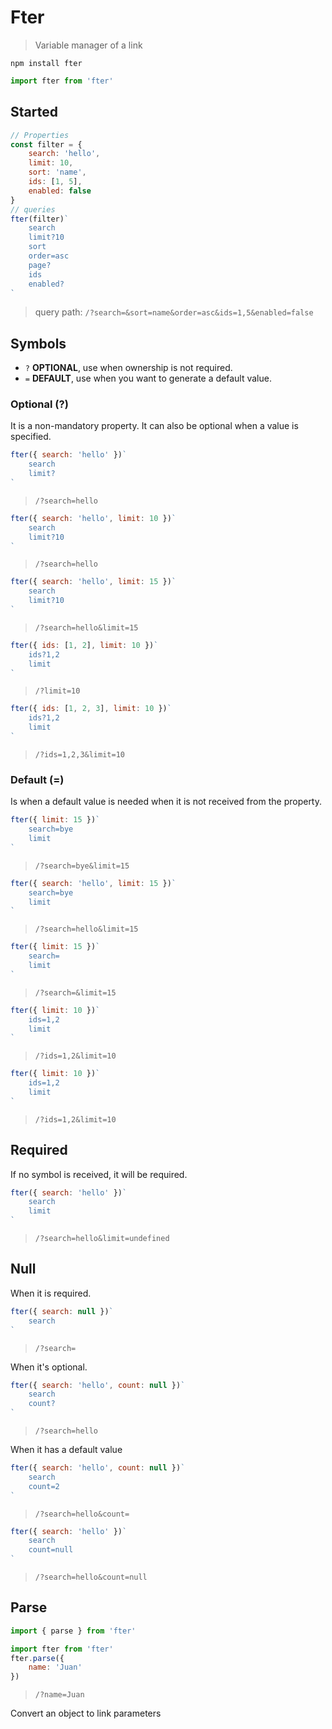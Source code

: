 Fter
=========

> Variable manager of a link

```
npm install fter
```
```js
import fter from 'fter'
```

## Started

```js
// Properties
const filter = {
    search: 'hello',
    limit: 10,
    sort: 'name',
    ids: [1, 5],
    enabled: false
}
// queries
fter(filter)`
    search
    limit?10
    sort
    order=asc
    page?
    ids
    enabled?
`
```
> query path:
> `/?search=&sort=name&order=asc&ids=1,5&enabled=false`

## Symbols

* `?` **OPTIONAL**, use when ownership is not required.
* `=` **DEFAULT**, use when you want to generate a default value.

### Optional (?)
It is a non-mandatory property. It can also be optional when a value is specified.
```js
fter({ search: 'hello' })`
    search
    limit?
`
```
> `/?search=hello`
```js
fter({ search: 'hello', limit: 10 })`
    search
    limit?10
`
```
> `/?search=hello`
```js
fter({ search: 'hello', limit: 15 })`
    search
    limit?10
`
```
> `/?search=hello&limit=15`
```js
fter({ ids: [1, 2], limit: 10 })`
    ids?1,2
    limit
`
```
> `/?limit=10`
```js
fter({ ids: [1, 2, 3], limit: 10 })`
    ids?1,2
    limit
`
```
> `/?ids=1,2,3&limit=10`

### Default (=)

Is when a default value is needed when it is not received from the property.
```js
fter({ limit: 15 })`
    search=bye
    limit
`
```
> `/?search=bye&limit=15`
```js
fter({ search: 'hello', limit: 15 })`
    search=bye
    limit
`
```
> `/?search=hello&limit=15`
```js
fter({ limit: 15 })`
    search=
    limit
`
```
> `/?search=&limit=15`

```js
fter({ limit: 10 })`
    ids=1,2
    limit
`
```
> `/?ids=1,2&limit=10`

```js
fter({ limit: 10 })`
    ids=1,2
    limit
`
```
> `/?ids=1,2&limit=10`

## Required

If no symbol is received, it will be required.
```js
fter({ search: 'hello' })`
    search
    limit
`
```
> `/?search=hello&limit=undefined`

## Null

When it is required.
```js
fter({ search: null })`
    search
`
```
> `/?search=`

When it's optional.
```js
fter({ search: 'hello', count: null })`
    search
    count?
`
```
> `/?search=hello`

When it has a default value
```js
fter({ search: 'hello', count: null })`
    search
    count=2
`
```
> `/?search=hello&count=`

```js
fter({ search: 'hello' })`
    search
    count=null
`
```
> `/?search=hello&count=null`

## Parse

```js
import { parse } from 'fter'
```
```js
import fter from 'fter'
fter.parse({
    name: 'Juan'
})
```
> `/?name=Juan`

Convert an object to link parameters
